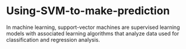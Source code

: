 # Using-SVM-to-make-prediction
In machine learning, support-vector machines are supervised learning models with associated learning algorithms that analyze data used for classification and regression analysis.
